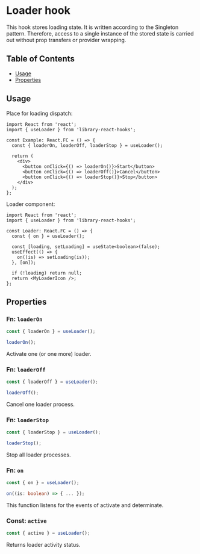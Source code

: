 # Loader hook

This hook stores loading state. It is written according to the Singleton pattern.
Therefore, access to a single instance of the stored state is carried out without
prop transfers or provider wrapping.

## Table of Contents

- [Usage](#usage)
- [Properties](#properties)

## Usage <a name = "usage"></a>

Place for loading dispatch:

```tsx
import React from 'react';
import { useLoader } from 'library-react-hooks';

const Example: React.FC = () => {
  const { loaderOn, loaderOff, loaderStop } = useLoader();

  return (
    <div>
      <button onClick={() => loaderOn()}>Start</button>
      <button onClick={() => loaderOff()}>Cancel</button>
      <button onClick={() => loaderStop()}>Stop</button>
    </div>
  );
};
```

Loader component:

```tsx
import React from 'react';
import { useLoader } from 'library-react-hooks';

const Loader: React.FC = () => {
  const { on } = useLoader();

  const [loading, setLoading] = useState<boolean>(false);
  useEffect(() => {
    on((is) => setLoading(is));
  }, [on]);

  if (!loading) return null;
  return <MyLoaderIcon />;
};
```

## Properties <a name = "properties"></a>

### Fn: `loaderOn`

```ts
const { loaderOn } = useLoader();

loaderOn();
```

Activate one (or one more) loader.

### Fn: `loaderOff`

```ts
const { loaderOff } = useLoader();

loaderOff();
```

Cancel one loader process.

### Fn: `loaderStop`

```ts
const { loaderStop } = useLoader();

loaderStop();
```

Stop all loader processes.

### Fn: `on`

```ts
const { on } = useLoader();

on((is: boolean) => { ... });
```

This function listens for the events of activate and determinate.

### Const: `active`

```ts
const { active } = useLoader();
```

Returns loader activity status.


